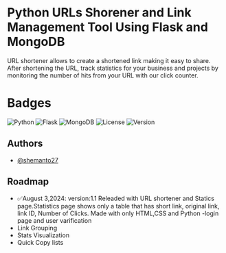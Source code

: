 
# Python URLs Shorener and Link Management Tool Using Flask and MongoDB

URL shortener allows to create a shortened link making it easy to share. After shortening the URL, track statistics for your business and projects by monitoring the number of hits from your URL with our click counter.

# Badges
![Python](https://img.shields.io/badge/Python-3776AB?style=for-the-badge&logo=python&logoColor=white) ![Flask](https://img.shields.io/badge/Flask-000000?style=for-the-badge&logo=flask&logoColor=white) ![MongoDB](https://img.shields.io/badge/MongoDB-47A248?style=for-the-badge&logo=mongodb&logoColor=white) ![License](https://img.shields.io/badge/License-MIT-green?style=for-the-badge) ![Version](https://img.shields.io/badge/Version-1.1-blue?style=for-the-badge)

## Authors

- [@shemanto27](https://www.github.com/shemanto27)

## Roadmap

- ✅August 3,2024: version:1.1 Releaded with URL shortener and Statics page.Statistics page  shows only a table that has short link, original link, link ID, Number of Clicks. Made with only HTML,CSS and Python
-login page and user varification
- Link Grouping
- Stats Visualization
- Quick Copy lists



